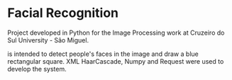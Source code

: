 # Facial Recognition
Project developed in Python for the Image Processing work at Cruzeiro do Sul University - São Miguel.

is intended to detect people's faces in the image and draw a blue rectangular square. XML HaarCascade, Numpy and Request were used to develop the system.
